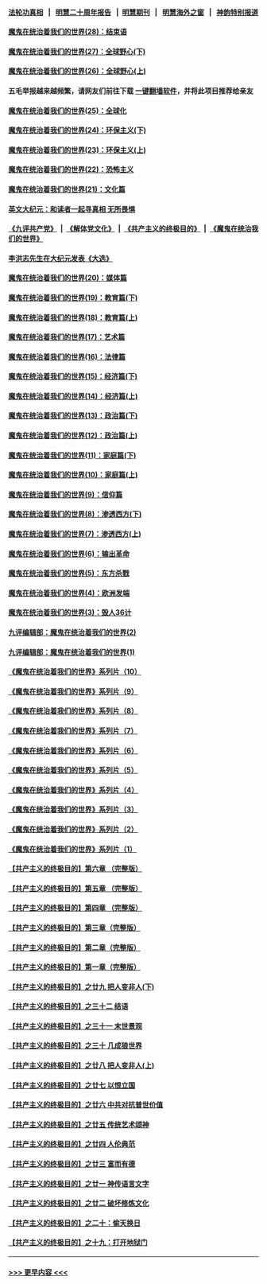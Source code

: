#### [法轮功真相](https://github.com/gfw-breaker/truth/blob/master/README.md?t=0) &nbsp;&nbsp;|&nbsp;&nbsp; [明慧二十周年报告](https://github.com/gfw-breaker/mh-reports/blob/master/README.md?t=0) &nbsp;&nbsp;|&nbsp;&nbsp;[明慧期刊](https://github.com/gfw-breaker/mh-qikan) &nbsp;&nbsp;|&nbsp;&nbsp; [明慧海外之窗](https://github.com/gfw-breaker/mh-news/blob/master/README.md?t=0) &nbsp;&nbsp;|&nbsp;&nbsp; [神韵特别报道](https://github.com/gfw-breaker/mh-news/blob/master/shenyun.md?t=0)
#### [魔鬼在统治着我们的世界(28)：结束语](../pages/nsc422/n10936246.md?t=06130302) 
#### [魔鬼在统治着我们的世界(27)：全球野心(下)](../pages/nsc422/n10928319.md?t=06130302) 
#### [魔鬼在统治着我们的世界(26)：全球野心(上)](../pages/nsc422/n10900318.md?t=06130302) 
#### 五毛举报越来越频繁，请网友们前往下载 [一键翻墙软件](https://github.com/gfw-breaker/ssr-accounts)，并将此项目推荐给亲友
#### [魔鬼在统治着我们的世界(25)：全球化](../pages/nsc422/n10788205.md?t=06130302) 
#### [魔鬼在统治着我们的世界(24)：环保主义(下)](../pages/nsc422/n10695307.md?t=06130302) 
#### [魔鬼在统治着我们的世界(23)：环保主义(上)](../pages/nsc422/n10688613.md?t=06130302) 
#### [魔鬼在统治着我们的世界(22)：恐怖主义](../pages/nsc422/n10614727.md?t=06130302) 
#### [魔鬼在统治着我们的世界(21)：文化篇](../pages/nsc422/n10597706.md?t=06130302) 
#### [英文大纪元：和读者一起寻真相 无所畏惧](../pages/nsc422/n12542027.md?t=06130302) 
#### [《九评共产党》](https://github.com/begood0513/9ping.md/blob/master/README.md) &nbsp;|&nbsp; [《解体党文化》](../../../../jtdwh.md/blob/master/README.md)  &nbsp;|&nbsp; [《共产主义的终极目的》](../../../../gczydzjmd.md/blob/master/README.md) &nbsp;|&nbsp; [《魔鬼在统治我们的世界》](../../../../mgztzwmdsj.md/blob/master/README.md) 
#### [李洪志先生在大纪元发表《大选》](../pages/nsc422/n12534746.md?t=06130302) 
#### [魔鬼在统治着我们的世界(20)：媒体篇](../pages/nsc422/n10586579.md?t=06130302) 
#### [魔鬼在统治着我们的世界(19)：教育篇(下)](../pages/nsc422/n10564808.md?t=06130302) 
#### [魔鬼在统治着我们的世界(18)：教育篇(上)](../pages/nsc422/n10526970.md?t=06130302) 
#### [魔鬼在统治着我们的世界(17)：艺术篇](../pages/nsc422/n10499093.md?t=06130302) 
#### [魔鬼在统治着我们的世界(16)：法律篇](../pages/nsc422/n10485969.md?t=06130302) 
#### [魔鬼在统治着我们的世界(15)：经济篇(下)](../pages/nsc422/n10469975.md?t=06130302) 
#### [魔鬼在统治着我们的世界(14)：经济篇(上)](../pages/nsc422/n10457370.md?t=06130302) 
#### [魔鬼在统治着我们的世界(13)：政治篇(下)](../pages/nsc422/n10448270.md?t=06130302) 
#### [魔鬼在统治着我们的世界(12)：政治篇(上)](../pages/nsc422/n10444576.md?t=06130302) 
#### [魔鬼在统治着我们的世界(11)：家庭篇(下)](../pages/nsc422/n10440961.md?t=06130302) 
#### [魔鬼在统治着我们的世界(10)：家庭篇(上)](../pages/nsc422/n10435448.md?t=06130302) 
#### [魔鬼在统治着我们的世界(9)：信仰篇](../pages/nsc422/n10432159.md?t=06130302) 
#### [魔鬼在统治着我们的世界(8)：渗透西方(下)](../pages/nsc422/n10429603.md?t=06130302) 
#### [魔鬼在统治着我们的世界(7)：渗透西方(上)](../pages/nsc422/n10426013.md?t=06130302) 
#### [魔鬼在统治着我们的世界(6)：输出革命](../pages/nsc422/n10421536.md?t=06130302) 
#### [魔鬼在统治着我们的世界(5)：东方杀戮](../pages/nsc422/n10417707.md?t=06130302) 
#### [魔鬼在统治着我们的世界(4)：欧洲发端](../pages/nsc422/n10414890.md?t=06130302) 
#### [魔鬼在统治着我们的世界(3)：毁人36计](../pages/nsc422/n10411583.md?t=06130302) 
#### [九评编辑部：魔鬼在统治着我们的世界(2)](../pages/nsc422/n10410036.md?t=06130302) 
#### [九评编辑部：魔鬼在统治着我们的世界(1)](../pages/nsc422/n10406825.md?t=06130302) 
#### [《魔鬼在统治着我们的世界》系列片（10）](../pages/nsc422/n12292670.md?t=06130302) 
#### [《魔鬼在统治着我们的世界》系列片（9）](../pages/nsc422/n12290859.md?t=06130302) 
#### [《魔鬼在统治着我们的世界》系列片（8）](../pages/nsc422/n12287445.md?t=06130302) 
#### [《魔鬼在统治着我们的世界》系列片（7）](../pages/nsc422/n12283425.md?t=06130302) 
#### [《魔鬼在统治着我们的世界》系列片（6）](../pages/nsc422/n12282314.md?t=06130302) 
#### [《魔鬼在统治着我们的世界》系列片（5）](../pages/nsc422/n12281419.md?t=06130302) 
#### [《魔鬼在统治着我们的世界》系列片（4）](../pages/nsc422/n12274024.md?t=06130302) 
#### [《魔鬼在统治着我们的世界》系列片（3）](../pages/nsc422/n12271322.md?t=06130302) 
#### [《魔鬼在统治着我们的世界》系列片（2）](../pages/nsc422/n12269049.md?t=06130302) 
#### [《魔鬼在统治着我们的世界》系列片（1）](../pages/nsc422/n12267575.md?t=06130302) 
#### [【共产主义的终极目的】第六章 （完整版）](../pages/nsc422/n11428913.md?t=06130302) 
#### [【共产主义的终极目的】第五章 （完整版）](../pages/nsc422/n11428912.md?t=06130302) 
#### [【共产主义的终极目的】第四章 （完整版）](../pages/nsc422/n11428907.md?t=06130302) 
#### [【共产主义的终极目的】第三章（完整版）](../pages/nsc422/n11428848.md?t=06130302) 
#### [【共产主义的终极目的】第二章（完整版）](../pages/nsc422/n11428831.md?t=06130302) 
#### [【共产主义的终极目的】第一章（完整版）](../pages/nsc422/n11417651.md?t=06130302) 
#### [【共产主义的终极目的】之廿九 把人变非人(下)](../pages/nsc422/n11344140.md?t=06130302) 
#### [【共产主义的终极目的】之三十二 结语](../pages/nsc422/n11360535.md?t=06130302) 
#### [【共产主义的终极目的】之三十一 末世景观](../pages/nsc422/n11351129.md?t=06130302) 
#### [【共产主义的终极目的】之三十 几成狼世界](../pages/nsc422/n11348280.md?t=06130302) 
#### [【共产主义的终极目的】之廿八 把人变非人(上)](../pages/nsc422/n11340492.md?t=06130302) 
#### [【共产主义的终极目的】之廿七 以恨立国](../pages/nsc422/n11336944.md?t=06130302) 
#### [【共产主义的终极目的】之廿六 中共对抗普世价值](../pages/nsc422/n11324785.md?t=06130302) 
#### [【共产主义的终极目的】之廿五 传统艺术颂神](../pages/nsc422/n11296396.md?t=06130302) 
#### [【共产主义的终极目的】之廿四 人伦典范](../pages/nsc422/n11296397.md?t=06130302) 
#### [【共产主义的终极目的】之廿三 富而有德](../pages/nsc422/n11283598.md?t=06130302) 
#### [【共产主义的终极目的】之廿一 神传语言文字](../pages/nsc422/n11263265.md?t=06130302) 
#### [【共产主义的终极目的】之廿二 破坏修炼文化](../pages/nsc422/n11245728.md?t=06130302) 
#### [【共产主义的终极目的】之二十：偷天换日](../pages/nsc422/n11238846.md?t=06130302) 
#### [【共产主义的终极目的】之十九：打开地狱门](../pages/nsc422/n11206376.md?t=06130302) 

----
#### [ >>> 更早内容 <<< ](../indexes/nsc422-earlier.md)

